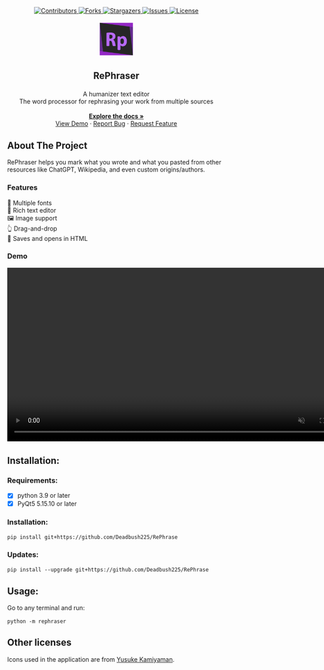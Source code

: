 <a id="readme-top"></a>

<div align="center">
<a href="https://github.com/Deadbush225/RePhrase/graphs/contributors">
    <img src="https://img.shields.io/github/contributors/Deadbush225/RePhrase?style=for-the-badge" alt="Contributors">
</a>
<a href="https://github.com/Deadbush225/RePhrase/forks">
    <img src="https://img.shields.io/github/forks/Deadbush225/RePhrase?style=for-the-badge" alt="Forks">
</a>
<a href="https://github.com/Deadbush225/RePhrase/stargazers">
    <img src="https://img.shields.io/github/stars/Deadbush225/RePhrase?style=for-the-badge" alt="Stargazers">
</a>
<a href="https://github.com/Deadbush225/RePhrase/issues">
    <img src="https://img.shields.io/github/issues/Deadbush225/RePhrase?style=for-the-badge" alt="Issues">
</a>
<a href="https://github.com/Deadbush225/RePhrase/blob/master/LICENSE.txt">
    <img src="https://img.shields.io/github/license/Deadbush225/RePhrase?style=for-the-badge" alt="License">
</a>
</div>
<!-- [![LinkedIn][linkedin-shield]][linkedin-url] -->

<br />
<div align="center">
  <a href="https://github.com/Deadbush225/RePhrase">
    <img src="./src/rephraser/Rephraser.png" alt="Logo" width="80" height="80">
  </a>
  <h3 style="font-size: 1.5em" align="center">RePhraser</h3>

  <p align="center">
    A humanizer text editor
    <br />
    The word processor for rephrasing your work from multiple sources
    <br />
    <br />
    <a href="https://github.com/Deadbush225/RePhrase"><strong>Explore the docs »</strong></a>
    <br />
    <a href="https://github.com/Deadbush225/RePhrase#Demo">View Demo</a>
    &middot;
    <a href="https://github.com/Deadbush225/RePhrase/issues/new?labels=bug&template=bug-report---.md">Report Bug</a>
    &middot;
    <a href="https://github.com/Deadbush225/RePhrase/issues/new?labels=enhancement&template=feature-request---.md">Request Feature</a>
  </p>
</div>

## About The Project

RePhraser helps you mark what you wrote and what you pasted from other resources like ChatGPT, Wikipedia, and even custom origins/authors.

### Features

💬 Multiple fonts <br>
📄 Rich text editor <br>
🖼️ Image support <br>
👆 Drag-and-drop <br>
📂 Saves and opens in HTML <br>

### Demo

<video max- width="800" loop autoplay muted>
    <source src="./docs/demo.mp4" type="video/mp4">
    Your browser does not support the video tag.
</video>

## Installation:

### Requirements:

- [x] python 3.9 or later
- [x] PyQt5 5.15.10 or later

### Installation:

```
pip install git+https://github.com/Deadbush225/RePhrase
```

### Updates:

```
pip install --upgrade git+https://github.com/Deadbush225/RePhrase
```

## Usage:

Go to any terminal and run:

```
python -m rephraser
```

## Other licenses

Icons used in the application are from [Yusuke Kamiyaman](http://p.yusukekamiyamane.com/).

<!-- MARKDOWN LINKS & IMAGES -->
<!-- https://www.markdownguide.org/basic-syntax/#reference-style-links -->

[contributors-shield]: https://img.shields.io/github/contributors/Deadbush225/RePhrase?style=for-the-badge
[contributors-url]: https://github.com/Deadbush225/RePhrase/graphs/contributors
[forks-shield]: https://img.shields.io/github/forks/Deadbush225/RePhrase?style=for-the-badge
[forks-url]: https://github.com/Deadbush225/RePhrase/forks
[stars-shield]: https://img.shields.io/github/stars/Deadbush225/RePhrase?style=for-the-badge
[stars-url]: https://github.com/Deadbush225/RePhrase/stargazers
[issues-shield]: https://img.shields.io/github/issues/Deadbush225/RePhrase?style=for-the-badge
[issues-url]: https://github.com/Deadbush225/RePhrase/issues
[license-shield]: https://img.shields.io/github/license/Deadbush225/RePhrase?style=for-the-badge
[license-url]: https://github.com/Deadbush225/RePhrase/blob/master/LICENSE.txt
[linkedin-shield]: https://img.shields.io/badge/-LinkedIn-black.svg?style=for-the-badge&logo=linkedin&colorB=555
[linkedin-url]: https://www.linkedin.com/in/eliazar-inso-0342b7210/
[product-screenshot]: images/screenshot.png
